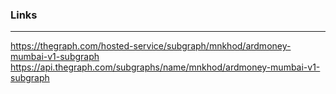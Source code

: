 ### Links
---
https://thegraph.com/hosted-service/subgraph/mnkhod/ardmoney-mumbai-v1-subgraph
https://api.thegraph.com/subgraphs/name/mnkhod/ardmoney-mumbai-v1-subgraph
